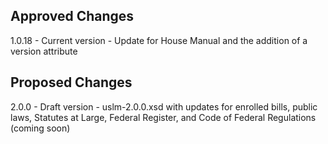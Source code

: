 
## Approved Changes ##

1.0.18 - Current version - Update for House Manual and the addition of a version attribute

## Proposed Changes ##

2.0.0 - Draft version - uslm-2.0.0.xsd with updates for enrolled bills, public laws, Statutes at Large, Federal Register, and Code of Federal Regulations (coming soon)




